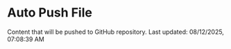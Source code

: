 # Auto Push File

Content that will be pushed to GitHub repository.
Last updated: 08/12/2025, 07:08:39 AM